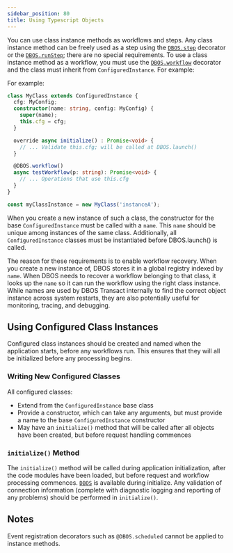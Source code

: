 ```yaml
---
sidebar_position: 80
title: Using Typescript Objects
---
```


You can use class instance methods as workflows and steps.
Any class instance method can be freely used as a step using the [`DBOS.step`](../reference/workflows-steps.md#dbosstep) decorator or the [`DBOS.runStep`](../reference/workflows-steps.md#dbosrunstep); there are no special requirements.
To use a class instance method as a workflow, you must use the [`DBOS.workflow`](../reference/workflows-steps.md#dbosworkflow) decorator and the class must inherit from `ConfiguredInstance`.
For example:

For example:
```typescript
class MyClass extends ConfiguredInstance {
  cfg: MyConfig;
  constructor(name: string, config: MyConfig) {
    super(name);
    this.cfg = cfg;
  }

  override async initialize() : Promise<void> {
    // ... Validate this.cfg; will be called at DBOS.launch()
  }

  @DBOS.workflow()
  async testWorkflow(p: string): Promise<void> {
    // ... Operations that use this.cfg
  }
}

const myClassInstance = new MyClass('instanceA');
```

When you create a new instance of such a class, the constructor for the base `ConfiguredInstance` must be called with a `name`.
This `name` should be unique among instances of the same class.
Additionally, all `ConfiguredInstance` classes must be instantiated before DBOS.launch() is called.

The reason for these requirements is to enable workflow recovery.  When you create a new instance of, DBOS stores it in a global registry indexed by `name`.  When DBOS needs to recover a workflow belonging to that class, it looks up the `name` so it can run the workflow using the right class instance.  While names are used by DBOS Transact internally to find the correct object instance across system restarts, they are also potentially useful for monitoring, tracing, and debugging.

## Using Configured Class Instances
Configured class instances should be created and named when the application starts, before any workflows run.  This ensures that they will all be initialized before any processing begins.

### Writing New Configured Classes
All configured classes:
* Extend from the `ConfiguredInstance` base class
* Provide a constructor, which can take any arguments, but must provide a name to the base `ConfiguredInstance` constructor
* May have an `initialize()` method that will be called after all objects have been created, but before request handling commences

### `initialize()` Method
The `initialize()` method will be called during application initialization, after the code modules have been loaded, but before request and workflow processing commences.  [`DBOS`](../reference/dbos-class.md) is available during initialize.  Any validation of connection information (complete with diagnostic logging and reporting of any problems) should be performed in `initialize()`.

## Notes
Event registration decorators such as `@DBOS.scheduled` cannot be applied to instance methods.